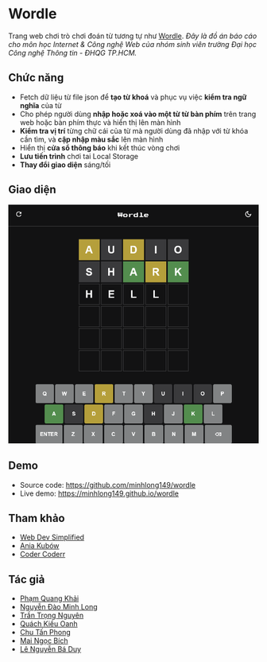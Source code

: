 # Wordle

Trang web chơi trò chơi đoán từ tương tự như [Wordle](https://www.nytimes.com/games/wordle/index.html). *Đây là đồ án báo cáo cho môn học Internet & Công nghệ Web của nhóm sinh viên trường Đại học Công nghệ Thông tin - ĐHQG TP.HCM.*

## Chức năng

- Fetch dữ liệu từ file json để **tạo từ khoá** và phục vụ việc **kiểm tra ngữ nghĩa** của từ
- Cho phép người dùng **nhập hoặc xoá vào một từ từ bàn phím** trên trang web hoặc bàn phím thực và hiển thị lên màn hình
- **Kiểm tra vị trí** từng chữ cái của từ mà người dùng đã nhập với từ khóa cần tìm, và **cập nhập màu sắc** lên màn hình
- Hiển thị **cửa sổ thông báo** khi kết thúc vòng chơi
- **Lưu tiến trình** chơi tai Local Storage
- **Thay đổi giao diện** sáng/tối

## Giao diện

![Ảnh chụp màn hình giao diện](./screenshot.png)

## Demo

- Source code: <https://github.com/minhlong149/wordle>
- Live demo: <https://minhlong149.github.io/wordle>

## Tham khảo

- [Web Dev Simplified](https://github.com/WebDevSimplified/wordle-clone)
- [Ania Kubów](https://github.com/kubowania/wordle-javascript)
- [Coder Coderr](https://github.com/thecodercoder/wordle-clone)

## Tác giả

- [Phạm Quang Khải](https://github.com/pqk662002)
- [Nguyễn Đào Minh Long](https://github.com/minhlong149)
- [Trần Trọng Nguyên](https://github.com/Norman-Tran)
- [Quách Kiều Oanh](https://github.com/Qanh195)
- [Chu Tấn Phong](https://github.com/phongchu21)
- [Mai Ngọc Bích](https://github.com/bichmn)
- [Lê Nguyễn Bá Duy](https://github.com/ZuyLeLe)
